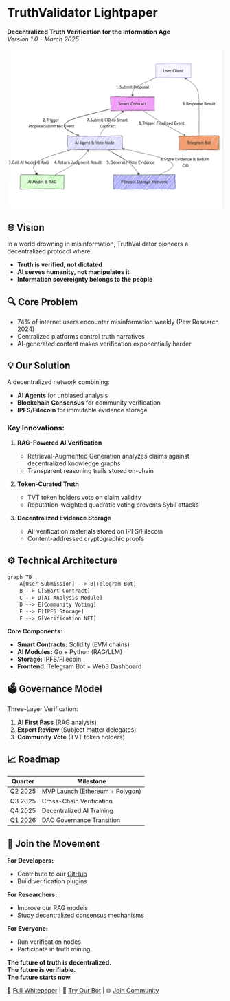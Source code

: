 # TruthValidator Lightpaper  
**Decentralized Truth Verification for the Information Age**  
*Version 1.0 - March 2025*

![TruthValidator Ecosystem](docs/imgs/arch_new.png)

## 🌐 Vision
In a world drowning in misinformation, TruthValidator pioneers a decentralized protocol where:
- **Truth is verified, not dictated**  
- **AI serves humanity, not manipulates it**  
- **Information sovereignty belongs to the people**

## 🔍 Core Problem
- 74% of internet users encounter misinformation weekly (Pew Research 2024)  
- Centralized platforms control truth narratives  
- AI-generated content makes verification exponentially harder  

## 💡 Our Solution
A decentralized network combining:
- **AI Agents** for unbiased analysis  
- **Blockchain Consensus** for community verification  
- **IPFS/Filecoin** for immutable evidence storage  

### Key Innovations:
1. **RAG-Powered AI Verification**  
   - Retrieval-Augmented Generation analyzes claims against decentralized knowledge graphs  
   - Transparent reasoning trails stored on-chain  

2. **Token-Curated Truth**  
   - TVT token holders vote on claim validity  
   - Reputation-weighted quadratic voting prevents Sybil attacks  

3. **Decentralized Evidence Storage**  
   - All verification materials stored on IPFS/Filecoin  
   - Content-addressed cryptographic proofs  

## ⚙️ Technical Architecture
```mermaid
graph TB
    A[User Submission] --> B[Telegram Bot]
    B --> C[Smart Contract]
    C --> D[AI Analysis Module]
    D --> E[Community Voting]
    E --> F[IPFS Storage]
    F --> G[Verification NFT]
```

**Core Components:**
- **Smart Contracts:** Solidity (EVM chains)  
- **AI Modules:** Go + Python (RAG/LLM)  
- **Storage:** IPFS/Filecoin  
- **Frontend:** Telegram Bot + Web3 Dashboard  

## 🗳️ Governance Model
Three-Layer Verification:
1. **AI First Pass** (RAG analysis)  
2. **Expert Review** (Subject matter delegates)  
3. **Community Vote** (TVT token holders)  

## 📈 Roadmap
| Quarter | Milestone |
|---------|-----------|
| Q2 2025 | MVP Launch (Ethereum + Polygon) |  
| Q3 2025 | Cross-Chain Verification |  
| Q4 2025 | Decentralized AI Training |  
| Q1 2026 | DAO Governance Transition |  

## 🌱 Join the Movement
**For Developers:**
- Contribute to our [GitHub](https://github.com/TruthValidator)  
- Build verification plugins  

**For Researchers:**  
- Improve our RAG models  
- Study decentralized consensus mechanisms  

**For Everyone:**  
- Run verification nodes  
- Participate in truth mining  

**The future of truth is decentralized.**  
**The future is verifiable.**  
**The future starts now.**  

📄 [Full Whitepaper]() | 🤖 [Try Our Bot]() | 🌐 [Join Community]()
